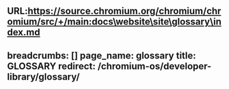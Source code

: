 URL:https://source.chromium.org/chromium/chromium/src/+/main:docs\website\site\glossary\index.md
---
breadcrumbs: []
page_name: glossary
title: GLOSSARY
redirect: /chromium-os/developer-library/glossary/
---
